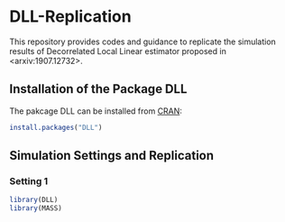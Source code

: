 # DLL-Replication
This repository provides codes and guidance to replicate the simulation results of Decorrelated Local Linear estimator proposed in \<arxiv:1907.12732\>.

## Installation of the Package DLL
The pakcage DLL can be installed from [CRAN](https://cran.r-project.org/):
```R
install.packages("DLL")
```

## Simulation Settings and Replication

### Setting 1
```R
library(DLL)
library(MASS)


```
